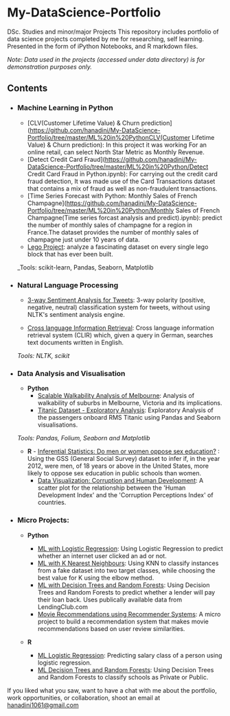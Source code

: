 # My-DataScience-Portfolio
DSc. Studies and minor/major Projects 
This repository includes portfolio of data science projects completed by me for researching, self learning. Presented in the form of iPython Notebooks, and R markdown files.


_Note: Data used in the projects (accessed under data directory) is for demonstration purposes only._

## Contents

- ### Machine Learning in Python

	- [CLV(Customer Lifetime Value) & Churn prediction](https://github.com/hanadini/My-DataScience-Portfolio/tree/master/ML%20in%20PythonCLV(Customer Lifetime Value) & Churn prediction): In this project it was working For an online retail, can select North Star Metric as Monthly Revenue.
	- [Detect Credit Card Fraud](https://github.com/hanadini/My-DataScience-Portfolio/tree/master/ML%20in%20Python/Detect Credit Card Fraud in Python.ipynb): For carrying out the credit card fraud detection, It was made use of the Card Transactions dataset that contains a mix of fraud as well as non-fraudulent transactions.
	- [Time Series Forecast with Python: Monthly Sales of French Champagne](https://github.com/hanadini/My-DataScience-Portfolio/tree/master/ML%20in%20Python/Monthly Sales of French Champagne(Time series forcast analysis and predict).ipynb): predict the number of monthly sales of champagne for a region in France.The dataset provides the number of monthly sales of champagne just under 10 years of data.
	- [Lego Project](https://github.com/hanadini/My-DataScience-Portfolio/tree/master/ML%20in%20Python/lego_project.ipynb): analyze a fascinating dataset on every single lego block that has ever been built.
	
	_Tools: scikit-learn, Pandas, Seaborn, Matplotlib 

- ### Natural Language Processing

	- [3-way Sentiment Analysis for Tweets](https://github.com/hanadini/MyPortfolio/.ipynb): 3-way polarity (positive, negative, neutral) classification system for tweets, without using NLTK's sentiment analysis engine.

	- [Cross language Information Retrieval](https://github.com/hanadini/MyPortfolio/.ipynb): Cross language information retrieval system (CLIR) which, given a query in German, searches text documents written in English.

	_Tools: NLTK, scikit_

- ### Data Analysis and Visualisation
	- __Python__
		- [Scalable Walkability Analysis of Melbourne](https://github.com/hanadini/MyPortfolio/.ipynb): Analysis of walkability of suburbs in Melbourne, Victoria and its implications.
		- [Titanic Dataset - Exploratory Analysis](https://github.com/hanadini/MyPortfolio/.ipynb): Exploratory Analysis of the passengers onboard RMS Titanic using Pandas and Seaborn visualisations.
				
	_Tools: Pandas, Folium, Seaborn and Matplotlib_

	- __R__ 
				- [Inferential Statistics: Do men or women oppose sex education?](https://github.com/hanadini/MyPortfolio/) : Using the GSS (General Social Survey) dataset to infer if, in the year 2012, were men, of 18 years or above in the United States, more likely to oppose sex education in public schools than women.
		- [Data Visualization: Corruption and Human Development](https://github.com/hanadini/MyPortfolio/): A scatter plot for the relationship between the 'Human Development Index' and the 'Corruption Perceptions Index' of countries.
		
	
- ### Micro Projects: 

	- __Python__
		- [ML with Logistic Regression](https://github.com/hanadini/MyPortfolio/n.ipynb): Using Logistic Regression to predict whether an internet user clicked an ad or not.
		- [ML with K Nearest Neighbours](https://github.com/hanadini/MyPortfolio/.ipynb): Using KNN to classify instances from a fake dataset into two target classes, while choosing the best value for K using the elbow method.
		- [ML with Decision Trees and Random Forests](https://github.com/hanadini/MyPortfolio/.ipynb): Using Decision Trees and Random Forests to predict whether a lender will pay their loan back. Uses publically available data from LendingClub.com
		- [Movie Recommendations using Recommender Systems](https://github.com/hanadini/MyPortfolio/.ipynb): A micro project to build a recommendation system that makes movie recommendations based on user review similarities. 

	- __R__
		- [ML Logistic Regression](https://github.com/hanadini/MyPortfolio/): Predicting salary class of a person using logistic regression.
		- [ML Decision Trees and Random Forests](https://github.com/hanadini/MyPortfolio/): Using Decision Trees and Random Forests to classify schools as Private or Public.

If you liked what you saw, want to have a chat with me about the portfolio, work opportunities, or collaboration, shoot an email at 
hanadini1061@gmail.com
